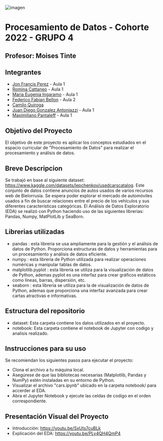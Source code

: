 ![imagen](https://user-images.githubusercontent.com/105946879/197072741-12f37cc2-a7d3-4689-92a7-dbaec292796b.png)

#  Procesamiento de Datos - Cohorte 2022 - GRUPO 4

## Profesor: Moises Tinte

## Integrantes
- [Jon Francis Perez](https://github.com/jfperez-data) - Aula 1
- [Romina Cattaneo](https://github.com/romica44) - Aula 1
- [Maria Eugenia Ingaramo](https://github.com/eugeinga) - Aula 1
- [Federico Fabian Bellon](https://github.com/fedevricobellon) - Aula 2
- [Camilo Quiroga](https://github.com/camiloquirogadev)
- [Juan Diego Gonzalez Antoniazzi](https://github.com/JDGA1997) - Aula 1
- [Maximiliano Pantaleff](https://github.com/Maxi-009) - Aula 1

## Objetivo del Proyecto
El objetivo de este proyecto es aplicar los conceptos estudiados en el espacio curricular de "Procesamiento de Datos" para realizar el procesamiento y análisis de datos.

## Breve Descripcion
Se trabajó en base al siguiente dataset: https://www.kaggle.com/datasets/lepchenkov/usedcarscatalog.
Este conjunto de datos contiene anuncios de autos usados de varios recursos web de Bielorrusia.
Se espera poder explorar el mercado de automóviles usados a fin de buscar relaciones entre el precio de los vehículos y sus diferentes características categóricas. 
El Análisis de Datos Exploratorio (EDA) se realizó con Python haciendo uso de las siguientes librerías: Pandas, Numpy, MatPlotLib y SeaBorn.

## Librerias utilizadas
- pandas : esta libreria se usa ampliamente  para la gestión y el  análisis de datos de Python. Proporciona estructuras de datos y herramientas para un procesamiento y análisis de datos  eficiente.
- numpy : esta libreria de Python utilizada para realizar operaciones numéricas y manipular tablas de datos.
- matplotlib.pyplot  : esta  libreria se utiliza para la  visualización de datos de Python, ademas pyplot es una interfaz para crear gráficos estáticos como  líneas, barras, dispersión, etc.
- seaborn :  esta libreria se utiliza para la de visualización de datos de Python, ademas que proporciona una interfaz avanzada para crear cartas atractivas e informativas.

## Estructura del repositorio
- dataset: Esta carpeta contiene los datos utilizados en el proyecto.
- notebook: Esta carpeta contiene el notebook de Jupyter con codigo y analisis realizado.

## Instrucciones para su uso
Se recomiendan los siguientes pasos para ejecutar el proyecto:
- Clona el archivo a tu máquina local.
- Asegúrese de que las bibliotecas necesarias (Matplotlib, Pandas y NumPy) estén instaladas en su entorno de Python.
- Visualizar el archivo "cars.ipynb" ubicado en la carpeta notebook/ para accerder al EDA.
- Abra el Jupyter Notebook y ejecute las celdas de codigo en el orden correspondiente.

## Presentación Visual del Proyecto
- Introducción: https://youtu.be/SxUts7cuBLk
- Explicación del EDA: https://youtu.be/PLy4QH4QmP4
